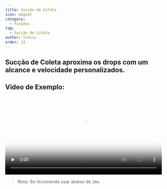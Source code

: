 ```yaml
---
title: Sucção de Coleta
icon: magnet
category:
  - Funções
tag:
  - Sucção de Coleta
author: Schvis
order: 13
---
```


## Sucção de Coleta aproxima os drops com um alcance e velocidade personalizados.

## Video de Exemplo:

<video controls preload="none" width="100%" poster="https://nextcloud.atruicardona.xyz/s/iTnSNmWWgqApwLr/preview"><source src="https://nextcloud.atruicardona.xyz/s/iTnSNmWWgqApwLr/download" type="video/mp4"></video>

> Nota: Se recomenda usar abaixo de `20m`.
